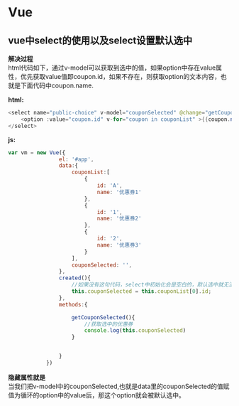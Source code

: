 # Vue
## vue中select的使用以及select设置默认选中

**解决过程**  
html代码如下，通过v-model可以获取到选中的值，如果option中存在value属性，优先获取value值即coupon.id，如果不存在，则获取option的文本内容，也就是下面代码中coupon.name.  

**html:**
```java
<select name="public-choice" v-model="couponSelected" @change="getCouponSelected">                                        
    <option :value="coupon.id" v-for="coupon in couponList" >{{coupon.name}}</option>                                    
</select>
```

**js:**  
```js
var vm = new Vue({
                el: '#app',
                data:{
                    couponList:[
                        {
                            id: 'A',
                            name: '优惠券1'
                        },
                        {
                            id: '1',
                            name: '优惠券2'
                        },
                        {
                            id: '2',
                            name: '优惠券3'
                        }
                    ],
                    couponSelected: '',
                },
                created(){
　　　　　　　　　　　　//如果没有这句代码，select中初始化会是空白的，默认选中就无法实现
                    this.couponSelected = this.couponList[0].id;
                },
                methods:{

　　　　　　　　　　　　getCouponSelected(){
                        //获取选中的优惠券
                        console.log(this.couponSelected)
                    }


                }
            })
```
            
**隐藏属性就是**  
当我们把v-model中的couponSelected,也就是data里的couponSelected的值赋值为循环的option中的value后，那这个option就会被默认选中。
